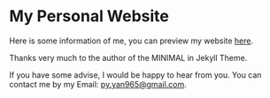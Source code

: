 # My Personal Website

Here is some information of me, you can preview my website <u>[here](https://pengyu965.github.io)</u>.

Thanks very much to the author of the MINIMAL in Jekyll Theme.

If you have some advise, I would be happy to hear from you. You can contact me by my Email: <u>[py.yan965@gmail.com](mailto:py.yan965@gmail.com)</u>.